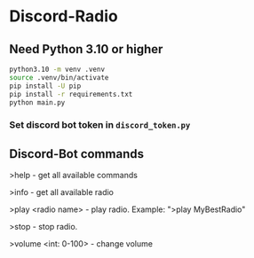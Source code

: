 # Discord-Radio

## Need Python 3.10 or higher

```bash
python3.10 -m venv .venv
source .venv/bin/activate
pip install -U pip
pip install -r requirements.txt
python main.py
```

### Set discord bot token in ```discord_token.py```

## Discord-Bot commands
\>help - get all available commands

\>info - get all available radio

\>play \<radio name> - play radio. Example: "\>play MyBestRadio"

\>stop - stop radio.

\>volume <int: 0-100> - change volume